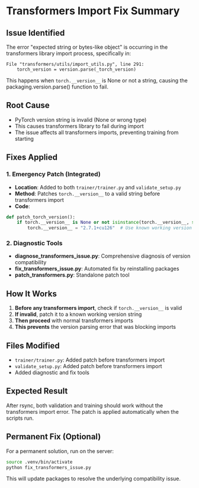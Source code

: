 # Transformers Import Fix Summary

## Issue Identified
The error "expected string or bytes-like object" is occurring in the transformers library import process, specifically in:
```
File "transformers/utils/import_utils.py", line 291:
    torch_version = version.parse(_torch_version)
```

This happens when `torch.__version__` is None or not a string, causing the packaging.version.parse() function to fail.

## Root Cause
- PyTorch version string is invalid (None or wrong type)
- This causes transformers library to fail during import
- The issue affects all transformers imports, preventing training from starting

## Fixes Applied

### 1. Emergency Patch (Integrated)
- **Location**: Added to both `trainer/trainer.py` and `validate_setup.py`
- **Method**: Patches `torch.__version__` to a valid string before transformers import
- **Code**:
```python
def patch_torch_version():
    if torch.__version__ is None or not isinstance(torch.__version__, str):
        torch.__version__ = "2.7.1+cu126"  # Use known working version
```

### 2. Diagnostic Tools
- **diagnose_transformers_issue.py**: Comprehensive diagnosis of version compatibility
- **fix_transformers_issue.py**: Automated fix by reinstalling packages
- **patch_transformers.py**: Standalone patch tool

## How It Works
1. **Before any transformers import**, check if `torch.__version__` is valid
2. **If invalid**, patch it to a known working version string
3. **Then proceed** with normal transformers imports
4. **This prevents** the version parsing error that was blocking imports

## Files Modified
- `trainer/trainer.py`: Added patch before transformers import
- `validate_setup.py`: Added patch before transformers import
- Added diagnostic and fix tools

## Expected Result
After rsync, both validation and training should work without the transformers import error. The patch is applied automatically when the scripts run.

## Permanent Fix (Optional)
For a permanent solution, run on the server:
```bash
source .venv/bin/activate
python fix_transformers_issue.py
```

This will update packages to resolve the underlying compatibility issue.